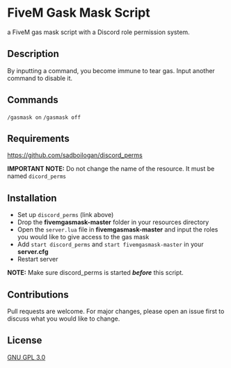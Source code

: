 # FiveM Gask Mask Script
a FiveM gas mask script with a Discord role permission system.

## Description
By inputting a command, you become immune to tear gas. Input another command to disable it.

## Commands
`/gasmask on`
`/gasmask off`

## Requirements
https://github.com/sadboilogan/discord_perms

**IMPORTANT NOTE:** Do not change the name of the resource. It must be named `dicord_perms`

## Installation
* Set up `discord_perms` (link above)
* Drop the **fivemgasmask-master** folder in your resources directory
* Open the `server.lua` file in **fivemgasmask-master** and input the roles you would like to give access to the gas mask
* Add `start discord_perms` and `start fivemgasmask-master` in your **server.cfg**
* Restart server

**NOTE:** Make sure discord_perms is started ***before*** this script. 

## Contributions
Pull requests are welcome. For major changes, please open an issue first to discuss what you would like to change.

## License
[GNU GPL 3.0](https://github.com/JellyJamm/disablecombatroll/blob/main/LICENSE)
